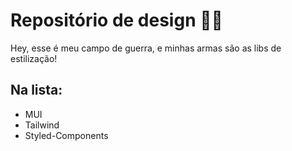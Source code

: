 <h1>Repositório de design 🧐🎨</h1>

<p>Hey, esse é meu campo de guerra, e minhas armas são as libs de estilização!</p>

<h2>Na lista:</h2>
<ul>
  <li>MUI</li>
  <li>Tailwind</li>
  <li>Styled-Components</li>
</ul>
